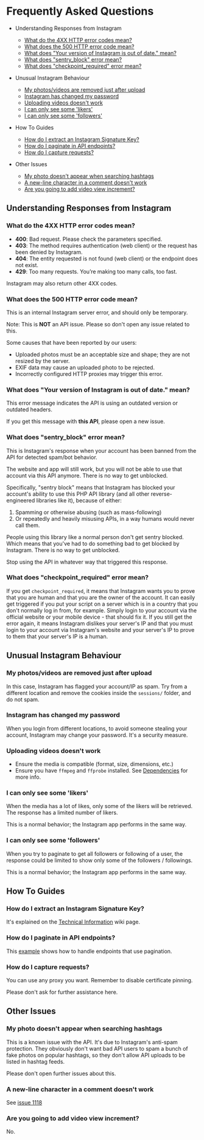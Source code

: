 # Frequently Asked Questions

- Understanding Responses from Instagram
  - [What do the 4XX HTTP error codes mean?](#what-do-the-4xx-http-error-codes-mean)
  - [What does the 500 HTTP error code mean?](#what-does-the-500-http-error-code-mean)
  - [What does "Your version of Instagram is out of date." mean?](#what-does-your-version-of-instagram-is-out-of-date-mean)
  - [What does "sentry_block" error mean?](#what-does-sentry_block-error-mean)
  - [What does "checkpoint_required" error mean?](#what-does-checkpoint_required-error-mean)

- Unusual Instagram Behaviour
  - [My photos/videos are removed just after upload](#my-photosvideos-are-removed-just-after-upload)
  - [Instagram has changed my password](#instagram-has-changed-my-password)
  - [Uploading videos doesn't work](#uploading-videos-doesnt-work)
  - [I can only see some 'likers'](#i-can-only-see-some-likers)
  - [I can only see some 'followers'](#i-can-only-see-some-followers)


- How To Guides
  - [How do I extract an Instagram Signature Key?](#how-do-i-extract-an-instagram-signature-key)
  - [How do I paginate in API endpoints?](#how-do-i-paginate-in-api-endpoints)
  - [How do I capture requests?](#how-do-i-capture-requests)


- Other Issues

  - [My photo doesn't appear when searching hashtags](#my-photo-doesnt-appear-when-searching-hashtags)
  - [A new-line character in a comment doesn't work](#a-new-line-character-in-a-comment-doesnt-work)
  - [Are you going to add video view increment?](#are-you-going-to-add-video-view-increment)



## Understanding Responses from Instagram

### What do the 4XX HTTP error codes mean?


- **400**: Bad request. Please check the parameters specified.
- **403**: The method requires authentication (web client) or the request has been denied by Instagram.
- **404**: The entity requested is not found (web client) or the endpoint does not exist.
- **429**: Too many requests. You’re making too many calls, too fast.

Instagram may also return other 4XX codes.

### What does the 500 HTTP error code mean?

This is an internal Instagram server error, and should only be temporary.

Note: This is **NOT** an API issue. Please so don't open any issue related to this.

Some causes that have been reported by our users:

  * Uploaded photos must be an acceptable size and shape; they are not resized by the server.
  * EXIF data may cause an uploaded photo to be rejected.
  * Incorrectly configured HTTP proxies may trigger this error.

### What does "Your version of Instagram is out of date." mean?

This error message indicates the API is using an outdated version or outdated headers.

If you get this message with **this API**, please open a new issue.

### What does "sentry_block" error mean?

This is Instagram's response when your account has been banned from the API for detected spam/bot behavior.

The website and app will still work, but you will not be able to use that account via this API anymore. There is no way to get unblocked.

Specifically, "sentry block" means that Instagram has blocked your account's ability to use this PHP API library (and all other reverse-engineered libraries like it), because of either:

  1. Spamming or otherwise abusing (such as mass-following)
  1. Or repeatedly and heavily misusing APIs, in a way humans would never call them.

People using this library like a normal person don't get sentry blocked. Which means that you've had to do something bad to get blocked by Instagram. There is no way to get unblocked.

Stop using the API in whatever way that triggered this response.

### What does "checkpoint_required" error mean?

If you get `checkpoint_required`, it means that Instagram wants you to prove that you are human and that you are the owner of the account. It can easily get triggered if you put your script on a server which is in a country that you don't normally log in from, for example. Simply login to your account via the official website or your mobile device - that should fix it. If you still get the error again, it means Instagram dislikes your server's IP and that you must login to your account via Instagram's website and your server's IP to prove to them that your server's IP is a human.

## Unusual Instagram Behaviour

### My photos/videos are removed just after upload

In this case, Instagram has flagged your account/IP as spam. Try from a different location and remove the cookies inside the `sessions/` folder, and do not spam.

### Instagram has changed my password

When you login from different locations, to avoid someone stealing your account, Instagram may change your password. It's a security measure.

### Uploading videos doesn't work

* Ensure the media is compatible (format, size, dimensions, etc.)
* Ensure you have `ffmpeg` and `ffprobe` installed. See [Dependencies](https://github.com/mgp25/Instagram-API/wiki/Dependencies) for more info.

### I can only see some 'likers'

When the media has a lot of likes, only some of the likers will be retrieved. The response has a limited number of likers.

This is a normal behavior; the Instagram app performs in the same way.

### I can only see some 'followers'

When you try to paginate to get all followers or following of a user, the response could be limited
to show only some of the followers / followings.

This is a normal behavior; the Instagram app performs in the same way.

## How To Guides

### How do I extract an Instagram Signature Key?

It's explained on the [Technical Information](https://github.com/mgp25/Instagram-API/wiki/Technical-information) wiki page.

### How do I paginate in API endpoints?

This [example](https://github.com/mgp25/Instagram-API/blob/master/examples/paginationExample.php) shows how to handle endpoints that use pagination.

### How do I capture requests?

You can use any proxy you want. Remember to disable certificate pinning.

Please don't ask for further assistance here.


## Other Issues

### My photo doesn't appear when searching hashtags

This is a known issue with the API. It's due to Instagram's anti-spam protection. They obviously don't want bad API users to spam a bunch of fake photos on popular hashtags, so they don't allow API uploads to be listed in hashtag feeds.

Please don't open further issues about this.

### A new-line character in a comment doesn't work

See [issue 1118](https://github.com/mgp25/Instagram-API/issues/1118)


### Are you going to add video view increment?

No.
